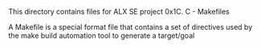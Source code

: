 This directory contains files for ALX SE project 0x1C. C - Makefiles

A Makefile is a special format file that contains a set of directives used by the make build automation tool to generate a target/goal
